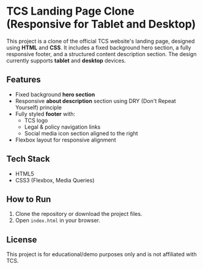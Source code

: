# TCS Landing Page Clone (Responsive for Tablet and Desktop)

This project is a clone of the official TCS website's landing page, designed using **HTML** and **CSS**. It includes a fixed background hero section, a fully responsive footer, and a structured content description section. The design currently supports **tablet** and **desktop** devices.

## Features

- Fixed background **hero section**
- Responsive **about description** section using DRY (Don't Repeat Yourself) principle
- Fully styled **footer** with:
  - TCS logo
  - Legal & policy navigation links
  - Social media icon section aligned to the right
- Flexbox layout for responsive alignment

## Tech Stack

- HTML5
- CSS3 (Flexbox, Media Queries)

## How to Run

1. Clone the repository or download the project files.
2. Open `index.html` in your browser.

## License

This project is for educational/demo purposes only and is not affiliated with TCS.
